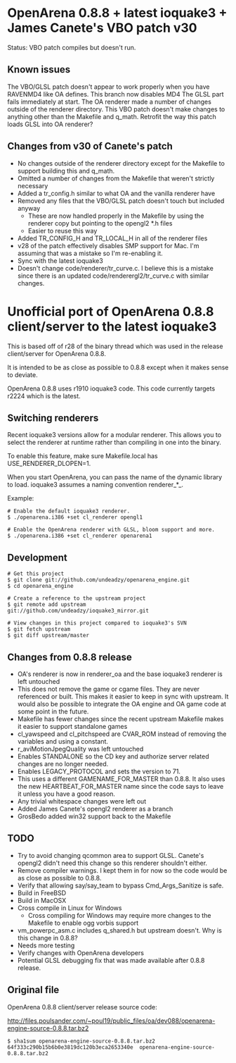 OpenArena 0.8.8 + latest ioquake3 + James Canete's VBO patch v30
================================================================

Status: VBO patch compiles but doesn't run.

Known issues
------------

The VBO/GLSL patch doesn't appear to work properly when you have RAVENMD4 like OA defines.
   This branch now disables MD4
The GLSL part fails immediately at start.
The OA renderer made a number of changes outside of the renderer directory.
   This VBO patch doesn't make changes to anything other than the Makefile and q_math.
   Retrofit the way this patch loads GLSL into OA renderer?

Changes from v30 of Canete's patch
----------------------------------

* No changes outside of the renderer directory except for the Makefile to support
  building this and q_math.
* Omitted a number of changes from the Makefile that weren't strictly necessary
* Added a tr_config.h similar to what OA and the vanilla renderer have
* Removed any files that the VBO/GLSL patch doesn't touch but included anyway
  - These are now handled properly in the Makefile by using the renderer copy
    but pointing to the opengl2 *.h files
  - Easier to reuse this way
* Added TR_CONFIG_H and TR_LOCAL_H in all of the renderer files
* v28 of the patch effectively disables SMP support for Mac.  I'm assuming
  that was a mistake so I'm re-enabling it.
* Sync with the latest ioquake3
* Doesn't change code/renderer/tr_curve.c.  I believe this is a mistake
  since there is an updated code/renderergl2/tr_curve.c with similar changes.


Unofficial port of OpenArena 0.8.8 client/server to the latest ioquake3
=======================================================================

This is based off of r28 of the binary thread which was used in the release
client/server for OpenArena 0.8.8.

It is intended to be as close as possible to 0.8.8 except when it makes
sense to deviate.

OpenArena 0.8.8 uses r1910 ioquake3 code.  This code currently targets
r2224 which is the latest.

Switching renderers
-------------------

Recent ioquake3 versions allow for a modular renderer.  This allows you to
select the renderer at runtime rather than compiling in one into the binary.

To enable this feature, make sure Makefile.local has USE_RENDERER_DLOPEN=1.

When you start OpenArena, you can pass the name of the dynamic library to
load.  ioquake3 assumes a naming convention renderer_*_.

Example:

    # Enable the default ioquake3 renderer.
    $ ./openarena.i386 +set cl_renderer opengl1

    # Enable the OpenArena renderer with GLSL, bloom support and more.
    $ ./openarena.i386 +set cl_renderer openarena1

Development
-----------

    # Get this project
    $ git clone git://github.com/undeadzy/openarena_engine.git
    $ cd openarena_engine

    # Create a reference to the upstream project
    $ git remote add upstream git://github.com/undeadzy/ioquake3_mirror.git

    # View changes in this project compared to ioquake3's SVN
    $ git fetch upstream
    $ git diff upstream/master

Changes from 0.8.8 release
--------------------------

* OA's renderer is now in renderer_oa and the base ioquake3 renderer is left
  untouched
* This does not remove the game or cgame files.  They are never referenced or
  built.  This makes it easier to keep in sync with upstream.  It would also
  be possible to integrate the OA engine and OA game code at some point in the
  future.
* Makefile has fewer changes since the recent upstream Makefile makes it easier
  to support standalone games
* cl_yawspeed and cl_pitchspeed are CVAR_ROM instead of removing the variables
  and using a constant.
* r_aviMotionJpegQuality was left untouched
* Enables STANDALONE so the CD key and authorize server related changes are
  no longer needed.
* Enables LEGACY_PROTOCOL and sets the version to 71.
* This uses a different GAMENAME_FOR_MASTER than 0.8.8.  It also uses the new
  HEARTBEAT_FOR_MASTER name since the code says to leave it unless you have a
  good reason.
* Any trivial whitespace changes were left out
* Added James Canete's opengl2 renderer as a branch
* GrosBedo added win32 support back to the Makefile

TODO
----

* Try to avoid changing qcommon area to support GLSL.  Canete's opengl2
  didn't need this change so this renderer shouldn't either.
* Remove compiler warnings.  I kept them in for now so the code would be
  as close as possible to 0.8.8.
* Verify that allowing say/say_team to bypass Cmd_Args_Sanitize is safe.
* Build in FreeBSD
* Build in MacOSX
* Cross compile in Linux for Windows
  - Cross compiling for Windows may require more changes to the Makefile to
    enable ogg vorbis support
* vm_powerpc_asm.c includes q_shared.h but upstream doesn't.  Why is this
  change in 0.8.8?
* Needs more testing
* Verify changes with OpenArena developers
* Potential GLSL debugging fix that was made available after 0.8.8 release.

Original file
-------------

OpenArena 0.8.8 client/server release source code:

http://files.poulsander.com/~poul19/public_files/oa/dev088/openarena-engine-source-0.8.8.tar.bz2

    $ sha1sum openarena-engine-source-0.8.8.tar.bz2
    64f333c290b15b6b0e3819dc120b3eca2653340e  openarena-engine-source-0.8.8.tar.bz2

